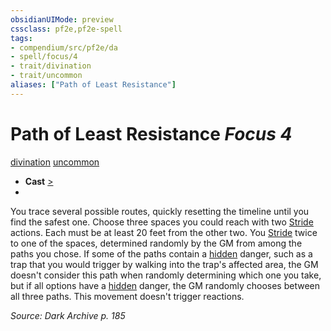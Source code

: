 ```yaml
---
obsidianUIMode: preview
cssclass: pf2e,pf2e-spell
tags:
- compendium/src/pf2e/da
- spell/focus/4
- trait/divination
- trait/uncommon
aliases: ["Path of Least Resistance"]
---
```

# Path of Least Resistance *Focus 4*   
[divination](divination.md "Divination School Trait")  [uncommon](uncommon.md "Uncommon Rarity Trait")  

- **Cast** [>](chapter-9-playing-the-game.md#Actions "Single Action") 
- 

You trace several possible routes, quickly resetting the timeline until you find the safest one. Choose three spaces you could reach with two [Stride](stride.md) actions. Each must be at least 20 feet from the other two. You [Stride](stride.md) twice to one of the spaces, determined randomly by the GM from among the paths you chose. If some of the paths contain a [hidden](conditions.md#Hidden) danger, such as a trap that you would trigger by walking into the trap's affected area, the GM doesn't consider this path when randomly determining which one you take, but if all options have a [hidden](conditions.md#Hidden) danger, the GM randomly chooses between all three paths. This movement doesn't trigger reactions.

*Source: Dark Archive p. 185*